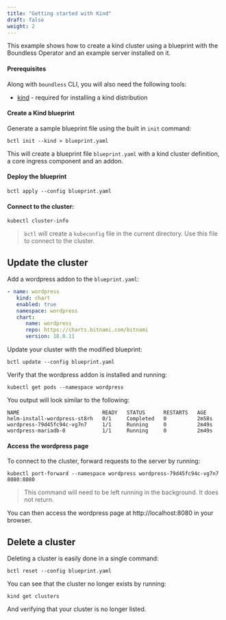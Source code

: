 ```yaml
---
title: "Getting started with Kind"
draft: false
weight: 2
---
```


This example shows how to create a kind cluster using a blueprint with the Boundless Operator and an example server installed on it.

#### Prerequisites

Along with `boundless` CLI, you will also need the following tools:

* [kind](https://kind.sigs.k8s.io/docs/user/quick-start/) - required for installing a kind distribution

#### Create a Kind blueprint
Generate a sample blueprint file using the built in `init` command:

```shell
bctl init --kind > blueprint.yaml
```
This will create a blueprint file `blueprint.yaml` with a kind cluster definition, a core ingress component and an addon.

#### Deploy the blueprint
```shell
bctl apply --config blueprint.yaml
```

#### Connect to the cluster:
```shell
kubectl cluster-info
```

> `bctl` will create a `kubeconfig` file in the current directory. Use this file to connect to the cluster.

## Update the cluster

Add a wordpress addon to the `blueprint.yaml`:
```YAML
- name: wordpress
   kind: chart
   enabled: true
   namespace: wordpress
   chart:
      name: wordpress
      repo: https://charts.bitnami.com/bitnami
      version: 18.0.11
```

Update your cluster with the modified blueprint:

```shell
bctl update --config blueprint.yaml
```

Verify that the wordpress addon is installed and running:

```shell
kubectl get pods --namespace wordpress
```

You output will look similar to the following:

```shell
NAME                           READY   STATUS      RESTARTS   AGE
helm-install-wordpress-st8rh   0/1     Completed   0          2m58s
wordpress-79d45fc94c-vg7n7     1/1     Running     0          2m49s
wordpress-mariadb-0            1/1     Running     0          2m49s
```

#### Access the wordpress page

To connect to the cluster, forward requests to the server by running:

```shell
kubectl port-forward --namespace wordpress wordpress-79d45fc94c-vg7n7 8080:8080
```
> This command will need to be left running in the background. It does not return.

You can then access the wordpress page at http://localhost:8080 in your browser.

## Delete a cluster

Deleting a cluster is easily done in a single command:

```shell
bctl reset --config blueprint.yaml
```

You can see that the cluster no longer exists by running:

```shell
kind get clusters
```

And verifying that your cluster is no longer listed.
